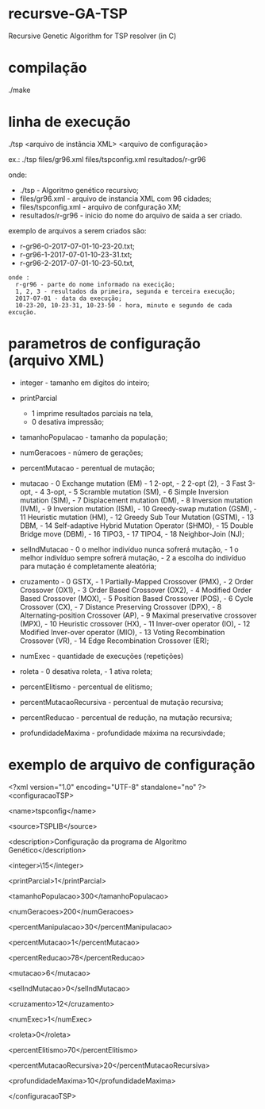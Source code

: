 # recursve-GA-TSP
Recursive Genetic Algorithm for TSP resolver (in C)

# compilação

./make

# linha de execução

./tsp <arquivo de instância XML> <arquivo de configuração> <inicio do nome do arquivo de saida a ser criado>

ex.:
./tsp files/gr96.xml files/tspconfig.xml resultados/r-gr96

onde:
* ./tsp - Algoritmo genético recursivo;
* files/gr96.xml - arquivo de instancia XML com 96 cidades;
* files/tspconfig.xml - arquivo de confguração XM;
* resultados/r-gr96 -  inicio do nome do arquivo de saida a ser criado.

exemplo de arquivos a serem criados são:
   - r-gr96-0-2017-07-01-10-23-20.txt;
   - r-gr96-1-2017-07-01-10-23-31.txt;
   - r-gr96-2-2017-07-01-10-23-50.txt,
                   
    onde :
      r-gr96 - parte do nome informado na execição;
      1, 2, 3 - resultados da primeira, segunda e terceira execução;
      2017-07-01 - data da execução;
      10-23-20, 10-23-31, 10-23-50 - hora, minuto e segundo de cada excução.
                       
# parametros de configuração (arquivo XML)

                       
 * integer - tamanho em digitos do inteiro;
 * printParcial
      - 1 imprime resultados parciais na tela,
      - 0 desativa  impressão;
                
* tamanhoPopulacao - tamanho da população;
* numGeracoes - número de gerações;
* percentMutacao - perentual de mutação;
* mutacao 
      - 0 Exchange mutation (EM)
      - 1 2-opt,
      - 2 2-opt (2),
      - 3 Fast 3-opt,
      - 4 3-opt,
      - 5 Scramble mutation (SM),
      - 6 Simple Inversion mutation (SIM),
      - 7 Displacement mutation (DM),
      - 8 Inversion mutation (IVM),
      - 9 Inversion mutation (ISM),
      - 10 Greedy-swap mutation (GSM),
      - 11 Heuristic mutation (HM),
      - 12 Greedy Sub Tour Mutation (GSTM),
      - 13 DBM,
      - 14 Self-adaptive Hybrid Mutation Operator (SHMO),
      - 15 Double Bridge move (DBM),
      - 16 TIPO3,
      - 17 TIPO4,
      - 18 Neighbor-Join (NJ);
          
* selIndMutacao 
      - 0 o melhor indivíduo nunca sofrerá mutação,
      - 1 o melhor indivíduo sempre sofrerá mutação,
      - 2 a escolha do indivíduo para mutação é completamente aleatória;
                
* cruzamento 
      - 0 GSTX,
      - 1 Partially-Mapped Crossover (PMX),
      - 2 Order Crossover (OX1),
      - 3 Order Based Crossover (OX2),
      - 4 Modified Order Based Crossover (MOX),
      - 5 Position Based Crossover (POS),
      - 6 Cycle Crossover (CX),
      - 7 Distance Preserving Crossover (DPX),
      - 8 Alternating-position Crossover (AP),
      - 9 Maximal preservative crossover (MPX),
      - 10 Heuristic crossover (HX),
      - 11 Inver-over operator (IO),
      - 12 Modified Inver-over operator (MIO),
      - 13 Voting Recombination Crossover (VR),
      - 14 Edge Recombination Crossover (ER);
              
* numExec - quantidade de execuções (repetições)

* roleta 
      - 0 desativa roleta,
      - 1 ativa roleta;
         
* percentElitismo - percentual de elitismo;
* percentMutacaoRecursiva - percentual de mutação recursiva;
* percentReducao - percentual de redução, na mutação recursiva;
* profundidadeMaxima - profundidade máxima na recursivdade;

# exemplo de arquivo de configuração

\<?xml version="1.0" encoding="UTF-8" standalone="no" ?\>
\<configuracaoTSP\>

  \<name\>tspconfig\</name\>

  \<source\>TSPLIB\</source\>

  \<description\>Configuração da programa de Algoritmo Genético\</description\>

  \<integer>\15\</integer\>

  \<printParcial\>1\</printParcial\>
  
  \<tamanhoPopulacao\>300\</tamanhoPopulacao\>
  
  \<numGeracoes\>200\</numGeracoes\>
  
  \<percentManipulacao\>30\</percentManipulacao\>
  
  \<percentMutacao\>1\</percentMutacao\>
  
  \<percentReducao\>78\</percentReducao\>
  
  \<mutacao\>6\</mutacao\>
  
  \<selIndMutacao\>0\</selIndMutacao\>
  
  \<cruzamento\>12\</cruzamento\>
  
  \<numExec\>1\</numExec\>
  
  \<roleta\>0\</roleta\>
  
  \<percentElitismo\>70\</percentElitismo\>
  
  \<percentMutacaoRecursiva\>20\</percentMutacaoRecursiva\>
  
  \<profundidadeMaxima\>10\</profundidadeMaxima\>
  
\</configuracaoTSP\>
